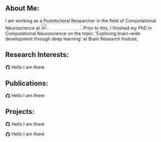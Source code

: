 ## About Me:
<p> I am working as a Postdoctoral Researcher in the field of Computational Neuroscience at 
<a href="https://ethz.ch/en.html"><img src="https://www.simplyscience.ch/assets/images/6/Logo_UZH_ETHZ-34d67296.jpg" width="125" height="20" /></a>. Prior to this, I finished my PhD in Computational Neuroscience on the topic: 'Exploring brain-wide development through deep learning' at Brain Research Insitute, </p>

## Research Interests:
<p><img align="center" width="15" height="15" src="/img/github-logo-new.png">&nbsp;Hello I am there</p>

## Publications:
<p><img align="center" width="15" height="15" src="/img/github-logo-new.png">&nbsp;Hello I am there</p>

## Projects:
<p><img align="center" width="15" height="15" src="/img/github-logo-new.png">&nbsp;Hello I am there</p>
<p><img align="center" width="15" height="15" src="/img/github-logo-new.png">&nbsp;Hello I am there</p>
